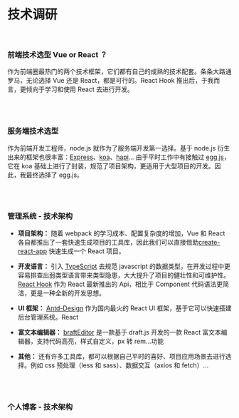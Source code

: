 # 技术调研

</br>

### 前端技术选型 Vue or React ？

作为前端圈最热门的两个技术框架，它们都有自己的成熟的技术配套。条条大路通罗马，无论选择 Vue 还是 React，都是可行的。React Hook 推出后，于我而言，更倾向于学习和使用 React 去进行开发。

</br>
</br>

### 服务端技术选型

作为前端开发工程师，node.js 就作为了服务端开发第一选择。基于 node.js 衍生出来的框架也很丰富：[Express](https://expressjs.com/zh-cn/)、[koa](https://koa.bootcss.com/)、[hapi](https://hapi.dev/)... 由于平时工作中有接触过 [egg.js](https://eggjs.org/zh-cn/)，它在 koa 基础上进行了封装，规范了项目架构，更适用于大型项目的开发。因此，我最终选择了 egg.js。

</br>
</br>

### 管理系统 - 技术架构

- **项目架构：** 随着 webpack 的学习成本、配置复杂度的增加，Vue 和 React 各自都推出了一套快速生成项目的工具库，因此我们可以直接借助[create-react-app](https://www.html.cn/create-react-app/docs/getting-started/) 快速生成一个 React 项目。

- **开发语言：** 引入 [TypeScript](https://www.typescriptlang.org/) 去规范 javascript 的数据类型，在开发过程中更容易排查出弱类型语言带来类型隐患，大大提升了项目的健壮性和可维护性。[React Hook](https://zh-hans.reactjs.org/docs/hooks-intro.html) 作为 React 最新推出的 Api，相比于 Component 代码语法更简洁，更是一种全新的开发思想。

- **UI 框架：** [Antd-Design](https://ant.design/) 作为国内最火的 React UI 框架，基于它可以快速搭建后台管理系统。React

- **富文本编辑器：** [braftEditor](https://github.com/margox/braft-editor) 是一款基于 draft.js 开发的一款 React 富文本编辑器，支持代码高亮，样式自定义，px 转 rem...功能

- **其他：** 还有许多工具库，都可以根据自己平时的喜好、项目应用场景去进行选择。例如 css 预处理（less 和 sass）、数据交互（axios 和 fetch）...

</br>
</br>

### 个人博客 - 技术架构
